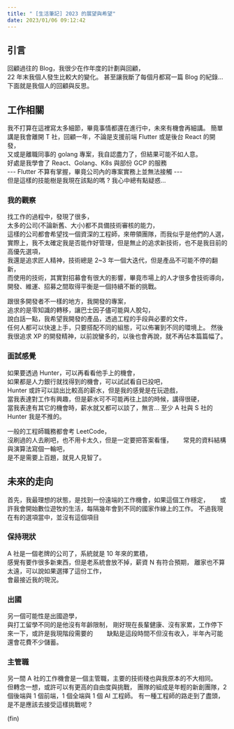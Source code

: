 ```yaml
---
title: " [生活筆記] 2023 的展望與希望"
date: 2023/01/06 09:12:42
---
```


## 引言

回顧過往的 Blog，我很少在作年度的計劃與回顧，  
22 年末我個人發生比較大的變化。
甚至讓我斷了每個月都寫一篇 Blog 的紀錄…  
下面就是我個人的回顧與反思。

## 工作相關

我不打算在這裡寫太多細節，畢竟事情都還在進行中，未來有機會再細講。
簡單講是我會離開 T 社，回顧一年，不論是支援前端 Flutter 或是後台 React 的開發，  
又或是離職同事的 golang 專案，我自認盡力了，但結果可能不如人意。  
好處是我學會了 React、Golang、K8s 與部份 GCP 的服務  
--- Flutter 不算有掌握，畢竟公司內的專案實務上並無法接觸 ---  
但是這樣的技能樹是我現在該點的嗎 ? 我心中總有點疑惑…

### 我的觀察

找工作的過程中，發現了很多，  
太多的公司(不論新舊、大小)都不具備技術審核的能力，  
這樣的公司都會希望找一個資深的工程師，來帶領團隊，而我似乎是他們的人選，  
實際上，我不太確定我是否能作好管理，但是無止的追求新技術，也不是我目前的高優先選項，  
我還是追求匠人精神，技術總是 2~3 年一個大迭代，但是產品不可能不停的翻新，  
而使用的技術，其實對招募會有很大的影響，畢竟市場上的人才很多會技術導向，  
開發、維運、招募之間取得平衡是一個持續不斷的挑戰。

跟很多開發者不一樣的地方，我開發的專案，  
追求的是零知識的轉移，讓巴士因子儘可能與人脫勾，  
說白話一點，我希望我開發的產品，透過工程的手段與必要的文件，  
任何人都可以快速上手，只要搭配不同的組態，可以佈署到不同的環境上。
然後我很追求 XP 的開發精神，以前說蠻多的，以後也會再說，就不再佔本篇篇幅了。

### 面試感覺

如果要透過 Hunter，可以再看看他手上的機會，  
如果都是人力銀行就找得到的機會，可以試試看自已投吧，  
Hunter 或許可以談出比較高的薪水，但是我的感覺是在玩遊戲，  
當我表達對工作有興趣，但是薪水可不可能再往上談的時候，講得很硬，  
當我表達有其它的機會時，薪水就又都可以談了，無言…
至少 A 社與 S 社的 Hunter 我是不推的。

一般的工程師職務都會考 LeetCode，  
沒刷過的人去刷吧，也不用卡太久，但是一定要把答案看懂，　　
常見的資料結構與演算法寫個一輪吧，  
是不是需要上百題，就見人見智了。

## 未來的走向

首先，我最理想的狀態，是找到一份遠端的工作機會，如果這個工作穩定，　　
或許我會開始數位遊牧的生活，每隔幾年會到不同的國家作線上的工作。
不過我現在有的選項當中，並沒有這個項目

### 保持現狀

A 社是一個老牌的公司了，系統就是 10 年來的累積，  
感覺有要作很多新東西，但是老系統會放不掉，薪資 N 有符合預期，
離家也不算太遠，可以說如果選擇了這份工作，  
會最接近我的現況。

### 出國

另一個可能性是出國遊學，  
與打工留學不同的是他沒有年齡限制，
剛好現在長輩健康、沒有家累，工作停下來一下，或許是我現階段需要的　　
缺點是這段時間不但沒有收入，半年內可能還會花費不少儲蓄。

### 主管職

另一間 A 社的工作機會是一個主管職，主要的技術棧也與我原本的不大相同。  
但轉念一想，或許可以有更高的自由度與挑戰，
團隊的組成是年輕的新創團隊，2 個後端與 1 個前端，1 個全端與 1 個 AI 工程師。
有一種工程師的路走到了盡頭，是不是應該去接受這樣挑戰呢 ?

(fin)
